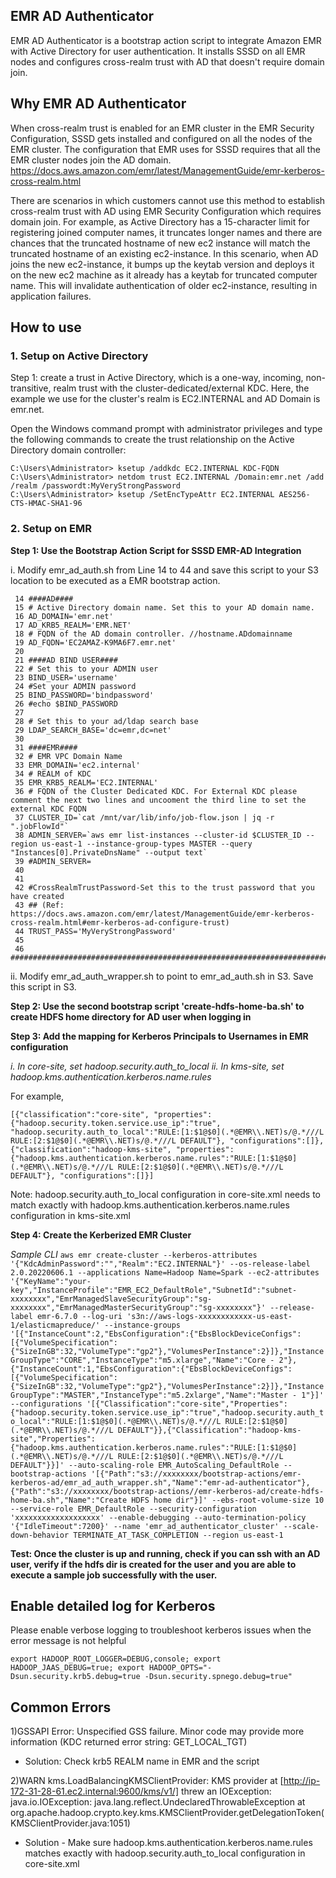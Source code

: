## EMR AD Authenticator
EMR AD Authenticator is a bootstrap action script to integrate Amazon EMR with Active Directory for user authentication. It installs SSSD on all EMR nodes and configures cross-realm trust with AD that doesn't require domain join.

## Why EMR AD Authenticator
When cross-realm trust is enabled for an EMR cluster in the EMR Security Configuration, SSSD gets installed and configured on all the nodes of the EMR cluster. The configuration that EMR uses for SSSD requires that all the EMR cluster nodes join the AD domain. https://docs.aws.amazon.com/emr/latest/ManagementGuide/emr-kerberos-cross-realm.html

There are scenarios in which customers cannot use this method to establish cross-realm trust with AD using EMR Security Configuration which requires domain join. For example, as Active Directory has a 15-character limit for registering joined computer names, it truncates longer names and there are chances that the truncated hostname of new ec2 instance will match the truncated hostname of an existing ec2-instance. In this scenario, when AD joins the new ec2-instance, it bumps up the keytab version and deploys it on the new ec2 machine as it already has a keytab for truncated computer name. This will invalidate authentication of older ec2-instance, resulting in application failures.

## How to use

### 1. Setup on Active Directory

Step 1: create a trust in Active Directory, which is a one-way, incoming, non-transitive, realm trust with the cluster-dedicated/external KDC. Here, the example we use for the cluster's realm is EC2.INTERNAL and AD Domain is emr.net.

Open the Windows command prompt with administrator privileges and type the following commands to create the trust relationship on the Active Directory domain controller:

```
C:\Users\Administrator> ksetup /addkdc EC2.INTERNAL KDC-FQDN
C:\Users\Administrator> netdom trust EC2.INTERNAL /Domain:emr.net /add /realm /passwordt:MyVeryStrongPassword
C:\Users\Administrator> ksetup /SetEncTypeAttr EC2.INTERNAL AES256-CTS-HMAC-SHA1-96
```

### 2. Setup on EMR

**Step 1: Use the Bootstrap Action Script for SSSD EMR-AD Integration**

i.  Modify emr_ad_auth.sh from Line 14 to 44 and save this script to your S3 location to be executed as a EMR bootstrap action.

```
 14 ####AD####
 15 # Active Directory domain name. Set this to your AD domain name.
 16 AD_DOMAIN='emr.net'
 17 AD_KRB5_REALM='EMR.NET'
 18 # FQDN of the AD domain controller. //hostname.ADdomainname
 19 AD_FQDN='EC2AMAZ-K9MA6F7.emr.net'
 20 
 21 ####AD BIND USER####
 22 # Set this to your ADMIN user
 23 BIND_USER='username'
 24 #Set your ADMIN password
 25 BIND_PASSWORD='bindpassword'
 26 #echo $BIND_PASSWORD
 27 
 28 # Set this to your ad/ldap search base
 29 LDAP_SEARCH_BASE='dc=emr,dc=net'
 30 
 31 ####EMR####
 32 # EMR VPC Domain Name
 33 EMR_DOMAIN='ec2.internal'
 34 # REALM of KDC
 35 EMR_KRB5_REALM='EC2.INTERNAL'
 36 # FQDN of the Cluster Dedicated KDC. For External KDC please comment the next two lines and uncooment the third line to set the external KDC FQDN
 37 CLUSTER_ID=`cat /mnt/var/lib/info/job-flow.json | jq -r ".jobFlowId"`
 38 ADMIN_SERVER=`aws emr list-instances --cluster-id $CLUSTER_ID --region us-east-1 --instance-group-types MASTER --query "Instances[0].PrivateDnsName" --output text`
 39 #ADMIN_SERVER=
 40 
 41 
 42 #CrossRealmTrustPassword-Set this to the trust password that you have created
 43 ## (Ref: https://docs.aws.amazon.com/emr/latest/ManagementGuide/emr-kerberos-cross-realm.html#emr-kerberos-ad-configure-trust)
 44 TRUST_PASS='MyVeryStrongPassword'
 45 
 46 #################################################################################
 ```

ii. Modify emr_ad_auth_wrapper.sh to point to emr_ad_auth.sh in S3. Save this script in S3.

**Step 2: Use the second bootstrap script 'create-hdfs-home-ba.sh' to create HDFS home directory for AD user when logging in**

**Step 3: Add the mapping for Kerberos Principals to Usernames in EMR configuration**

*i.  In core-site, set hadoop.security.auth_to_local*
*ii. In kms-site, set hadoop.kms.authentication.kerberos.name.rules*

For example, 

```
[{"classification":"core-site", "properties":{"hadoop.security.token.service.use_ip":"true", "hadoop.security.auth_to_local":"RULE:[1:$1@$0](.*@EMR\\.NET)s/@.*///L RULE:[2:$1@$0](.*@EMR\\.NET)s/@.*///L DEFAULT"}, "configurations":[]},{"classification":"hadoop-kms-site", "properties":{"hadoop.kms.authentication.kerberos.name.rules":"RULE:[1:$1@$0](.*@EMR\\.NET)s/@.*///L RULE:[2:$1@$0](.*@EMR\\.NET)s/@.*///L DEFAULT"}, "configurations":[]}]
```

Note: hadoop.security.auth_to_local configuration in core-site.xml needs to match exactly with hadoop.kms.authentication.kerberos.name.rules configuration in kms-site.xml

**Step 4: Create the Kerberized EMR Cluster**

*Sample CLI*
```aws emr create-cluster --kerberos-attributes '{"KdcAdminPassword":"","Realm":"EC2.INTERNAL"}' --os-release-label 2.0.20220606.1 --applications Name=Hadoop Name=Spark --ec2-attributes '{"KeyName":"your-key","InstanceProfile":"EMR_EC2_DefaultRole","SubnetId":"subnet-xxxxxxxx","EmrManagedSlaveSecurityGroup":"sg-xxxxxxxx","EmrManagedMasterSecurityGroup":"sg-xxxxxxxx"}' --release-label emr-6.7.0 --log-uri 's3n://aws-logs-xxxxxxxxxxxx-us-east-1/elasticmapreduce/' --instance-groups '[{"InstanceCount":2,"EbsConfiguration":{"EbsBlockDeviceConfigs":[{"VolumeSpecification":{"SizeInGB":32,"VolumeType":"gp2"},"VolumesPerInstance":2}]},"InstanceGroupType":"CORE","InstanceType":"m5.xlarge","Name":"Core - 2"},{"InstanceCount":1,"EbsConfiguration":{"EbsBlockDeviceConfigs":[{"VolumeSpecification":{"SizeInGB":32,"VolumeType":"gp2"},"VolumesPerInstance":2}]},"InstanceGroupType":"MASTER","InstanceType":"m5.2xlarge","Name":"Master - 1"}]' --configurations '[{"Classification":"core-site","Properties":{"hadoop.security.token.service.use_ip":"true","hadoop.security.auth_to_local":"RULE:[1:$1@$0](.*@EMR\\.NET)s/@.*///L RULE:[2:$1@$0](.*@EMR\\.NET)s/@.*///L DEFAULT"}},{"Classification":"hadoop-kms-site","Properties":{"hadoop.kms.authentication.kerberos.name.rules":"RULE:[1:$1@$0](.*@EMR\\.NET)s/@.*///L RULE:[2:$1@$0](.*@EMR\\.NET)s/@.*///L DEFAULT"}}]' --auto-scaling-role EMR_AutoScaling_DefaultRole --bootstrap-actions '[{"Path":"s3://xxxxxxxx/bootstrap-actions/emr-kerberos-ad/emr_ad_auth_wrapper.sh","Name":"emr-ad-authenticator"},{"Path":"s3://xxxxxxxx/bootstrap-actions//emr-kerberos-ad/create-hdfs-home-ba.sh","Name":"Create HDFS home dir"}]' --ebs-root-volume-size 10 --service-role EMR_DefaultRole --security-configuration 'xxxxxxxxxxxxxxxxxxx' --enable-debugging --auto-termination-policy '{"IdleTimeout":7200}' --name 'emr_ad_authenticator_cluster' --scale-down-behavior TERMINATE_AT_TASK_COMPLETION --region us-east-1```

**Test: Once the cluster is up and running, check if you can ssh with an AD user, verify if the hdfs dir is created for the user and you are able to execute a sample job successfully with the user.**

## Enable detailed log for Kerberos

Please enable verbose logging to troubleshoot kerberos issues when the error message is not helpful
```
export HADOOP_ROOT_LOGGER=DEBUG,console; export HADOOP_JAAS_DEBUG=true; export HADOOP_OPTS="-Dsun.security.krb5.debug=true -Dsun.security.spnego.debug=true"
```

## Common Errors

1)GSSAPI Error: Unspecified GSS failure.  Minor code may provide more information (KDC returned error string: GET_LOCAL_TGT)

* Solution: Check krb5 REALM name in EMR and the script

2)WARN kms.LoadBalancingKMSClientProvider: KMS provider at [http://ip-172-31-28-61.ec2.internal:9600/kms/v1/] threw an IOException: 
java.io.IOException: java.lang.reflect.UndeclaredThrowableException
      at org.apache.hadoop.crypto.key.kms.KMSClientProvider.getDelegationToken(KMSClientProvider.java:1051)

* Solution - Make sure hadoop.kms.authentication.kerberos.name.rules matches exactly with hadoop.security.auth_to_local configuration in core-site.xml

